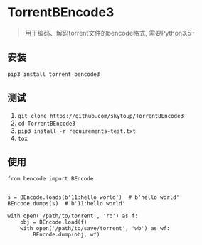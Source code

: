 # TorrentBEncode3
> 用于编码、解码torrent文件的bencode格式, 需要Python3.5+


## 安装
`pip3 install torrent-bencode3`

## 测试
1. `git clone https://github.com/skytoup/TorrentBEncode3`
2. `cd TorrentBEncode3`
3. `pip3 install -r requirements-test.txt`
4. `tox`

## 使用
```python3
from bencode import BEncode


s = BEncode.loads(b'11:hello world')  # b'hello world'
BEncode.dumps(s)  # b'11:hello world'

with open('/path/to/torrent', 'rb') as f:
    obj = BEncode.load(f)
    with open('/path/to/save/torrent', 'wb') as wf:
        BEncode.dump(obj, wf)
```
